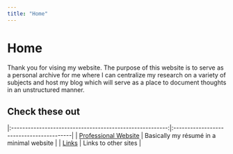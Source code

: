 ```yaml
---
title: "Home"
---
```


# Home

Thank you for vising my website. The purpose of this website is to serve as a personal archive for me where I can centralize my research on a variety of subjects and host my blog which will serve as a place to document thoughts in an unstructured manner.

## Check these out

|:--------------------------------------------------------:|:-----------------------------------------|
| [Professional Website](https://jackhamondpro.github.io/) | Basically my résumé in a minimal website |
| [Links](/links/)                                         | Links to other sites                     |

